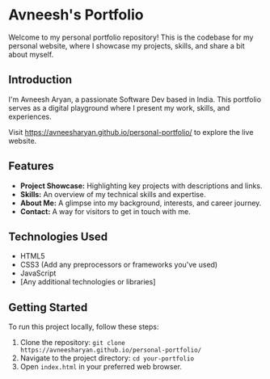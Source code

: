 # Avneesh's Portfolio

Welcome to my personal portfolio repository! This is the codebase for my personal website, where I showcase my projects, skills, and share a bit about myself.

## Introduction

I'm Avneesh Aryan, a passionate Software Dev based in India. This portfolio serves as a digital playground where I present my work, skills, and experiences.

Visit https://avneesharyan.github.io/personal-portfolio/ to explore the live website.

## Features

- **Project Showcase:** Highlighting key projects with descriptions and links.
- **Skills:** An overview of my technical skills and expertise.
- **About Me:** A glimpse into my background, interests, and career journey.
- **Contact:** A way for visitors to get in touch with me.

## Technologies Used

- HTML5
- CSS3 (Add any preprocessors or frameworks you've used)
- JavaScript
- [Any additional technologies or libraries]

## Getting Started

To run this project locally, follow these steps:

1. Clone the repository: `git clone https://avneesharyan.github.io/personal-portfolio/`
2. Navigate to the project directory: `cd your-portfolio`
3. Open `index.html` in your preferred web browser.


